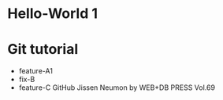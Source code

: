 # Hello-World 1
# Git tutorial
  - feature-A1
  - fix-B
  - feature-C 
GitHub Jissen Neumon  by  WEB+DB PRESS  Vol.69
